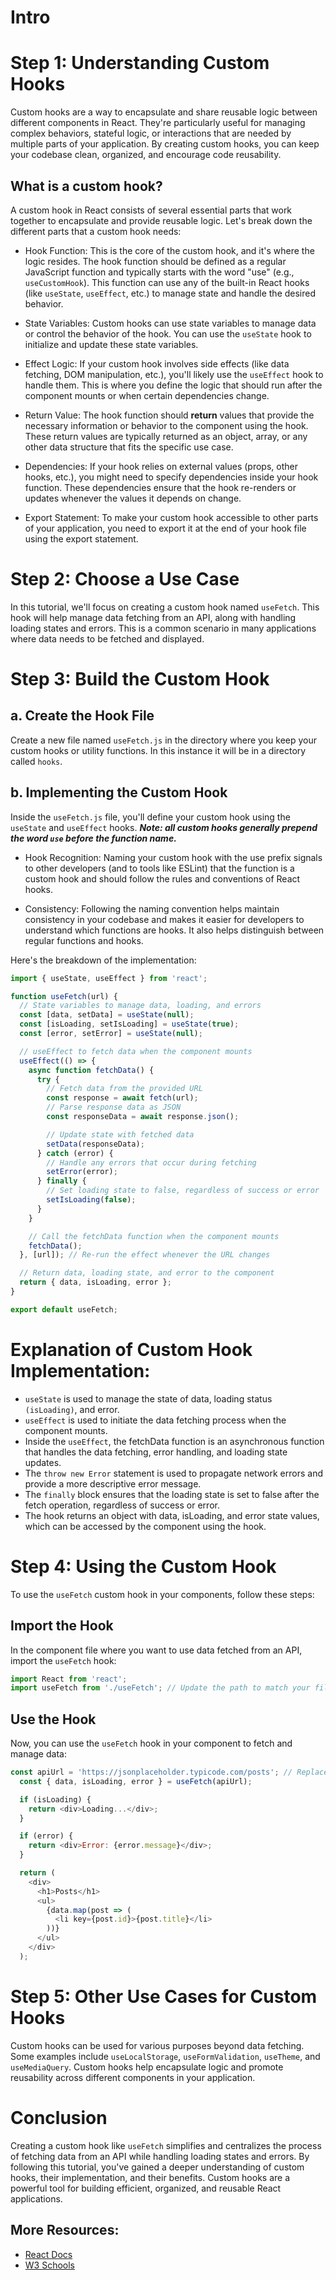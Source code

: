 # Intro

# Step 1: Understanding Custom Hooks
Custom hooks are a way to encapsulate and share reusable logic between different components in React. They're particularly useful for managing complex behaviors, stateful logic, or interactions that are needed by multiple parts of your application. By creating custom hooks, you can keep your codebase clean, organized, and encourage code reusability.

## What is a custom hook?
A custom hook in React consists of several essential parts that work together to encapsulate and provide reusable logic. Let's break down the different parts that a custom hook needs:

* Hook Function: This is the core of the custom hook, and it's where the logic resides. The hook function should be defined as a regular JavaScript function and typically starts with the word "use" (e.g., `useCustomHook`). This function can use any of the built-in React hooks (like `useState`, `useEffect`, etc.) to manage state and handle the desired behavior.

* State Variables: Custom hooks can use state variables to manage data or control the behavior of the hook. You can use the `useState` hook to initialize and update these state variables. 

* Effect Logic: If your custom hook involves side effects (like data fetching, DOM manipulation, etc.), you'll likely use the `useEffect` hook to handle them. This is where you define the logic that should run after the component mounts or when certain dependencies change.

* Return Value: The hook function should **return** values that provide the necessary information or behavior to the component using the hook. These return values are typically returned as an object, array, or any other data structure that fits the specific use case.

* Dependencies: If your hook relies on external values (props, other hooks, etc.), you might need to specify dependencies inside your hook function. These dependencies ensure that the hook re-renders or updates whenever the values it depends on change.

* Export Statement: To make your custom hook accessible to other parts of your application, you need to export it at the end of your hook file using the export statement.

# Step 2: Choose a Use Case
In this tutorial, we'll focus on creating a custom hook named `useFetch`. This hook will help manage data fetching from an API, along with handling loading states and errors. This is a common scenario in many applications where data needs to be fetched and displayed.

# Step 3: Build the Custom Hook

## a. Create the Hook File
Create a new file named `useFetch.js` in the directory where you keep your custom hooks or utility functions. In this instance it will be in a directory called `hooks`.

## b. Implementing the Custom Hook
Inside the `useFetch.js` file, you'll define your custom hook using the `useState` and `useEffect` hooks. 
***Note: all custom hooks generally prepend the word `use` before the function name.*** 

* Hook Recognition: Naming your custom hook with the use prefix signals to other developers (and to tools like ESLint) that the function is a custom hook and should follow the rules and conventions of React hooks.

* Consistency: Following the naming convention helps maintain consistency in your codebase and makes it easier for developers to understand which functions are hooks. It also helps distinguish between regular functions and hooks.

Here's the breakdown of the implementation:

```js
import { useState, useEffect } from 'react';

function useFetch(url) {
  // State variables to manage data, loading, and errors
  const [data, setData] = useState(null);
  const [isLoading, setIsLoading] = useState(true);
  const [error, setError] = useState(null);

  // useEffect to fetch data when the component mounts
  useEffect(() => {
    async function fetchData() {
      try {
        // Fetch data from the provided URL
        const response = await fetch(url);
        // Parse response data as JSON
        const responseData = await response.json();

        // Update state with fetched data
        setData(responseData);
      } catch (error) {
        // Handle any errors that occur during fetching
        setError(error);
      } finally {
        // Set loading state to false, regardless of success or error
        setIsLoading(false);
      }
    }

    // Call the fetchData function when the component mounts
    fetchData();
  }, [url]); // Re-run the effect whenever the URL changes

  // Return data, loading state, and error to the component
  return { data, isLoading, error };
}

export default useFetch;
```

# Explanation of Custom Hook Implementation:

* `useState` is used to manage the state of data, loading status `(isLoading)`, and error.
* `useEffect` is used to initiate the data fetching process when the component mounts.
* Inside the `useEffect`, the fetchData function is an asynchronous function that handles the data fetching, error handling, and loading state updates.
* The `throw new Error` statement is used to propagate network errors and provide a more descriptive error message.
* The `finally` block ensures that the loading state is set to false after the fetch operation, regardless of success or error.
* The hook returns an object with data, isLoading, and error state values, which can be accessed by the component using the hook.

# Step 4: Using the Custom Hook
To use the `useFetch` custom hook in your components, follow these steps:

## Import the Hook
In the component file where you want to use data fetched from an API, import the `useFetch` hook:

```js
import React from 'react';
import useFetch from './useFetch'; // Update the path to match your file structure
```

## Use the Hook
Now, you can use the `useFetch` hook in your component to fetch and manage data:

```js
const apiUrl = 'https://jsonplaceholder.typicode.com/posts'; // Replace with your API URL
  const { data, isLoading, error } = useFetch(apiUrl);

  if (isLoading) {
    return <div>Loading...</div>;
  }

  if (error) {
    return <div>Error: {error.message}</div>;
  }

  return (
    <div>
      <h1>Posts</h1>
      <ul>
        {data.map(post => (
          <li key={post.id}>{post.title}</li>
        ))}
      </ul>
    </div>
  );
```

# Step 5: Other Use Cases for Custom Hooks
Custom hooks can be used for various purposes beyond data fetching. Some examples include `useLocalStorage`, `useFormValidation`, `useTheme`, and `useMediaQuery`. Custom hooks help encapsulate logic and promote reusability across different components in your application.

# Conclusion
Creating a custom hook like `useFetch` simplifies and centralizes the process of fetching data from an API while handling loading states and errors. By following this tutorial, you've gained a deeper understanding of custom hooks, their implementation, and their benefits. Custom hooks are a powerful tool for building efficient, organized, and reusable React applications.

## More Resources:
- [React Docs](https://react.dev/learn/reusing-logic-with-custom-hooks#custom-hooks-sharing-logic-between-components)
- [W3 Schools](https://www.w3schools.com/react/react_customhooks.asp)